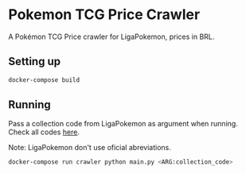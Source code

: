 # Pokemon TCG Price Crawler
A Pokémon TCG Price crawler for LigaPokemon, prices in BRL.

## Setting up
```bash
docker-compose build
```

## Running
Pass a collection code from LigaPokemon as argument when running. Check all codes [here](../master/translator.py).

Note: LigaPokemon don't use oficial abreviations.

```bash
docker-compose run crawler python main.py <ARG:collection_code>
```
